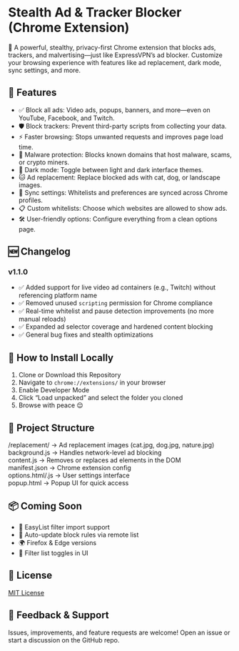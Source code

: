 
# Stealth Ad & Tracker Blocker (Chrome Extension)

🚫 A powerful, stealthy, privacy-first Chrome extension that blocks ads, trackers, and malvertising—just like ExpressVPN’s ad blocker. Customize your browsing experience with features like ad replacement, dark mode, sync settings, and more.

## 🚀 Features

- ✅ Block all ads: Video ads, popups, banners, and more—even on YouTube, Facebook, and Twitch.
- 🛡️ Block trackers: Prevent third-party scripts from collecting your data.
- ⚡ Faster browsing: Stops unwanted requests and improves page load time.
- 🧠 Malware protection: Blocks known domains that host malware, scams, or crypto miners.
- 🌙 Dark mode: Toggle between light and dark interface themes.
- 🐱 Ad replacement: Replace blocked ads with cat, dog, or landscape images.
- 🔄 Sync settings: Whitelists and preferences are synced across Chrome profiles.
- 📋 Custom whitelists: Choose which websites are allowed to show ads.
- 🛠️ User-friendly options: Configure everything from a clean options page.

## 🆕 Changelog

### v1.1.0

- ✅ Added support for live video ad containers (e.g., Twitch) without referencing platform name
- ✅ Removed unused `scripting` permission for Chrome compliance
- ✅ Real-time whitelist and pause detection improvements (no more manual reloads)
- ✅ Expanded ad selector coverage and hardened content blocking
- ✅ General bug fixes and stealth optimizations

## 🧩 How to Install Locally

1. Clone or Download this Repository
2. Navigate to `chrome://extensions/` in your browser
3. Enable Developer Mode
4. Click “Load unpacked” and select the folder you cloned
5. Browse with peace 😌

## 📁 Project Structure

/replacement/         → Ad replacement images (cat.jpg, dog.jpg, nature.jpg)  
background.js         → Handles network-level ad blocking  
content.js            → Removes or replaces ad elements in the DOM  
manifest.json         → Chrome extension config  
options.html/.js      → User settings interface  
popup.html            → Popup UI for quick access  

## 📦 Coming Soon

- 📑 EasyList filter import support
- 🧩 Auto-update block rules via remote list
- 🌍 Firefox & Edge versions
- 🧩 Filter list toggles in UI

## 🤝 License

[MIT License](LICENSE)

## 💬 Feedback & Support

Issues, improvements, and feature requests are welcome! Open an issue or start a discussion on the GitHub repo.
